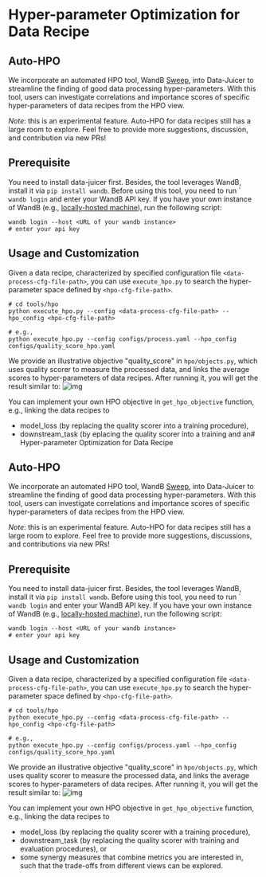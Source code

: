 # Hyper-parameter Optimization for Data Recipe

## Auto-HPO

We incorporate an automated HPO tool, WandB [Sweep](https://docs.wandb.ai/guides/sweeps), into Data-Juicer to streamline the finding of good data processing hyper-parameters.
With this tool, users can investigate correlations and importance scores of
specific hyper-parameters of data recipes from the HPO view.

*Note*: this is an experimental feature. Auto-HPO for data recipes still has
a large room to explore. Feel free to provide more suggestions, discussion,
and contribution via new PRs!


## Prerequisite
You need to install data-juicer first.
Besides, the tool leverages WandB, install it via `pip install wandb`.
Before using this tool, you need to run `
```wandb login``` and enter your WandB
API key.
If you have your own instance of WandB (e.g., [locally-hosted machine](https://docs.wandb.ai/guides/hosting/)), run the following script:

```shell
wandb login --host <URL of your wandb instance>
# enter your api key
```



## Usage and Customization

Given a data recipe, characterized by specified configuration file
`<data-process-cfg-file-path>`, you can use `execute_hpo.py` to search the
hyper-parameter space defined by `<hpo-cfg-file-path>`.
```shell
# cd tools/hpo
python execute_hpo.py --config <data-process-cfg-file-path> --hpo_config <hpo-cfg-file-path>

# e.g.,
python execute_hpo.py --config configs/process.yaml --hpo_config configs/quality_score_hpo.yaml
```

We provide an illustrative objective "quality_score" in `hpo/objects.py`,
which uses quality scorer to measure the processed data, and links the average scores to hyper-parameters of data recipes.
After running it, you will get the result similar to: ![img](https://img.alicdn.com/imgextra/i2/O1CN017fT4Al1bVldeuCmiI_!!6000000003471-2-tps-2506-1710.png)


You can implement your own HPO objective in `get_hpo_objective` function, e.g., linking the data
recipes to
- model_loss (by replacing the quality scorer into a training procedure),
- downstream_task (by eplacing the quality scorer into a training and an# Hyper-parameter Optimization for Data Recipe

## Auto-HPO

We incorporate an automated HPO tool, WandB [Sweep](https://docs.wandb.ai/guides/sweeps), into Data-Juicer to streamline the finding of good data processing hyper-parameters.
With this tool, users can investigate correlations and importance scores of
specific hyper-parameters of data recipes from the HPO view.

*Note*: this is an experimental feature. Auto-HPO for data recipes still has
a large room to explore. Feel free to provide more suggestions, discussions, and contributions via new PRs!


## Prerequisite
You need to install data-juicer first.
Besides, the tool leverages WandB, install it via `pip install wandb`.
Before using this tool, you need to run `
```wandb login``` and enter your WandB
API key.
If you have your own instance of WandB (e.g., [locally-hosted machine](https://docs.wandb.ai/guides/hosting/)), run the following script:

```shell
wandb login --host <URL of your wandb instance>
# enter your api key
```



## Usage and Customization

Given a data recipe, characterized by a specified configuration file
`<data-process-cfg-file-path>`, you can use `execute_hpo.py` to search the
hyper-parameter space defined by `<hpo-cfg-file-path>`.
```shell
# cd tools/hpo
python execute_hpo.py --config <data-process-cfg-file-path> --hpo_config <hpo-cfg-file-path>

# e.g.,
python execute_hpo.py --config configs/process.yaml --hpo_config configs/quality_score_hpo.yaml
```

We provide an illustrative objective "quality_score" in `hpo/objects.py`,
which uses quality scorer to measure the processed data, and links the average scores to hyper-parameters of data recipes.
After running it, you will get the result similar to: ![img](https://img.alicdn.com/imgextra/i2/O1CN017fT4Al1bVldeuCmiI_!!6000000003471-2-tps-2506-1710.png)


You can implement your own HPO objective in `get_hpo_objective` function, e.g., linking the data
recipes to
- model_loss (by replacing the quality scorer with a training procedure),
- downstream_task (by replacing the quality scorer with training and
  evaluation procedures), or
- some synergy measures that combine metrics you are interested in, such that the trade-offs from different views can be explored.
